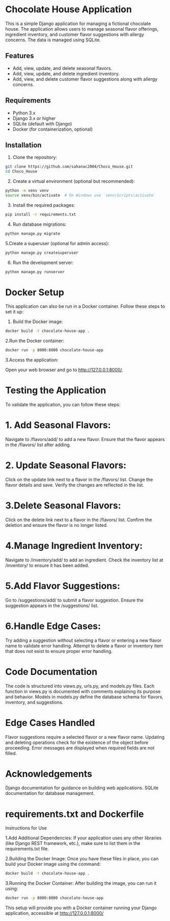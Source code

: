 # Chocolate House Application

This is a simple Django application for managing a fictional chocolate house. The application allows users to manage seasonal flavor offerings, ingredient inventory, and customer flavor suggestions with allergy concerns. The data is managed using SQLite.

## Features

- Add, view, update, and delete seasonal flavors.
- Add, view, update, and delete ingredient inventory.
- Add, view, and delete customer flavor suggestions along with allergy concerns.

## Requirements

- Python 3.x
- Django 3.x or higher
- SQLite (default with Django)
- Docker (for containerization, optional)

## Installation

1. Clone the repository:
```bash
git clone https://github.com/sahanac2004/Choco_House.git
cd Choco_House
```

2. Create a virtual environment (optional but recommended):
```bash
python -m venv venv
source venv/bin/activate  # On Windows use `venv\Scripts\activate`
```
3. Install the required packages:
```bash
pip install -r requirements.txt
```
4. Run database migrations:
```bash
python manage.py migrate
```
5.Create a superuser (optional for admin access):
```bash
python manage.py createsuperuser
```
6. Run the development server:
```bash
python manage.py runserver
```

# Docker Setup
This application can also be run in a Docker container. Follow these steps to set it up:

1. Build the Docker image:
```bash
docker build -t chocolate-house-app .
```
2.Run the Docker container:
```bash
docker run -p 8000:8000 chocolate-house-app
```
3.Access the application:

Open your web browser and go to http://127.0.0.1:8000/.

# Testing the Application
To validate the application, you can follow these steps:

  # 1. Add Seasonal Flavors:
  
  Navigate to /flavors/add/ to add a new flavor.
  Ensure that the flavor appears in the /flavors/ list after adding.
  
  # 2. Update Seasonal Flavors:
  
  Click on the update link next to a flavor in the /flavors/ list.
  Change the flavor details and save.
  Verify the changes are reflected in the list.
  
  # 3.Delete Seasonal Flavors:
  
  Click on the delete link next to a flavor in the /flavors/ list.
  Confirm the deletion and ensure the flavor is no longer listed.
  
  # 4.Manage Ingredient Inventory:
  
  Navigate to /inventory/add/ to add an ingredient.
  Check the inventory list at /inventory/ to ensure it has been added.
  
  # 5.Add Flavor Suggestions:
  
  Go to /suggestions/add/ to submit a flavor suggestion.
  Ensure the suggestion appears in the /suggestions/ list.
  
  # 6.Handle Edge Cases:
  
  Try adding a suggestion without selecting a flavor or entering a new flavor name to validate error handling.
  Attempt to delete a flavor or inventory item that does not exist to ensure proper error handling.

# Code Documentation
The code is structured into views.py, urls.py, and models.py files.
Each function in views.py is documented with comments explaining its purpose and behavior.
Models in models.py define the database schema for flavors, inventory, and suggestions.

# Edge Cases Handled
Flavor suggestions require a selected flavor or a new flavor name.
Updating and deleting operations check for the existence of the object before proceeding.
Error messages are displayed when required fields are not filled.

# Acknowledgements
Django documentation for guidance on building web applications.
SQLite documentation for database management.

# requirements.txt and Dockerfile
Instructions for Use

1.Add Additional Dependencies: If your application uses any other libraries (like Django REST framework, etc.), make sure to list them in the requirements.txt file.

2.Building the Docker Image: Once you have these files in place, you can build your Docker image using the command:
```bash
docker build -t chocolate-house-app .
```
3.Running the Docker Container: After building the image, you can run it using:
```bash
docker run -p 8000:8000 chocolate-house-app
```
This setup will provide you with a Docker container running your Django application, accessible at http://127.0.0.1:8000/
